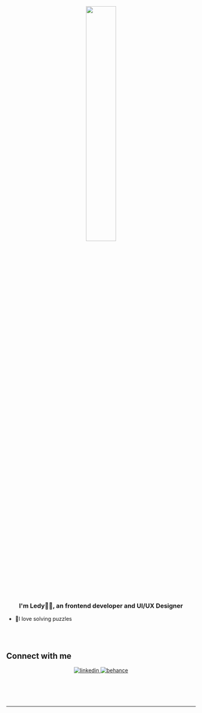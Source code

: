 <div align="center">
<img src="https://media.giphy.com/media/d8cmBBkb4C92RtJTym/giphy.gif" align="center" style="width: 40%" height="40%"/>
</div>  
  

### <div align="center">I'm Ledy👋🏾, an frontend developer and UI/UX Designer</div>  
  
-  🧩I love solving puzzles  
  

<br/>  

</td></tr></table>  

<br/>  

 
## Connect with me  
<div align="center">
<a href="https://www.linkedin.com/in/ledeysha-reid-morris/" target="https://www.linkedin.com/in/ledeysha-reid-morris/">
<img src=https://img.shields.io/badge/linkedin-%231E77B5.svg?&style=for-the-badge&logo=linkedin&logoColor=white alt=linkedin style="margin-bottom: 5px;" />
</a> 
<a href="https://www.behance.net/ledeyshareidm" target="_blank">
<img src=https://img.shields.io/badge/behance-%23191919.svg?&style=for-the-badge&logo=behance&logoColor=white alt=behance style="margin-bottom: 5px;" />
</a>  
</div>  
  

<br/>  


  

<br/>  

  

<br/>  


<br />

----





